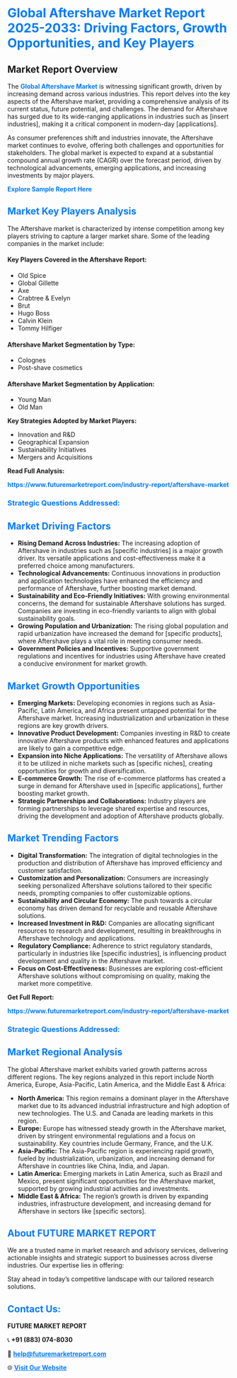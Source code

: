 <h1 style="color: #007BFF;">Global Aftershave Market Report 2025-2033: Driving Factors, Growth Opportunities, and Key Players</h1>

<section id="overview">
<h2>Market Report Overview</h2>
<p>The <a href="https://www.futuremarketreport.com/industry-report/aftershave-market" style="color: #007BFF; text-decoration: none;"><strong>Global Aftershave Market</strong></a> is witnessing significant growth, driven by increasing demand across various industries. This report delves into the key aspects of the Aftershave market, providing a comprehensive analysis of its current status, future potential, and challenges. The demand for Aftershave has surged due to its wide-ranging applications in industries such as [insert industries], making it a critical component in modern-day [applications].</p>
<p>As consumer preferences shift and industries innovate, the Aftershave market continues to evolve, offering both challenges and opportunities for stakeholders. The global market is expected to expand at a substantial compound annual growth rate (CAGR) over the forecast period, driven by technological advancements, emerging applications, and increasing investments by major players.</p>
</section>

<section id="overview">
<p><a href="https://www.futuremarketreport.com/request-sample/reportId=63109" style="color: #007BFF; text-decoration: none;"><strong>Explore Sample Report Here</strong></a></p>
</section>

<section id="key-players">
<h2 style="color: #007BFF;">Market Key Players Analysis</h2>
<p>The Aftershave market is characterized by intense competition among key players striving to capture a larger market share. Some of the leading companies in the market include:</p>
<h4>Key Players Covered in the Aftershave Report:</h4>
<ul><li>Old Spice</li><li>Global Gillette</li><li>Axe</li><li>Crabtree &amp; Evelyn</li><li>Brut</li><li>Hugo Boss</li><li>Calvin Klein</li><li>Tommy Hilfiger</li></ul>
<h4>Aftershave Market Segmentation by Type:</h4>
<ul><li>Colognes</li><li>Post-shave cosmetics</li></ul>

<h4>Aftershave Market Segmentation by Application:</h4>
<ul><li>Young Man</li><li>Old Man</li></ul>
<p><strong>Key Strategies Adopted by Market Players:</strong></p>
<ul>
<li>Innovation and R&D</li>
<li>Geographical Expansion</li>
<li>Sustainability Initiatives</li>
<li>Mergers and Acquisitions</li>
</ul>
</section>

<section>
<p><strong>Read Full Analysis: </strong></p><a href="https://www.futuremarketreport.com/industry-report/aftershave-market" style="color: #007BFF; text-decoration: none;"><strong>https://www.futuremarketreport.com/industry-report/aftershave-market</strong></a>
<h3 style="color: #007BFF;">Strategic Questions Addressed:</h3>
</section>

<section id="driving-factors">
<h2 style="color: #007BFF;">Market Driving Factors</h2>
<ul>
<li><strong>Rising Demand Across Industries:</strong> The increasing adoption of Aftershave in industries such as [specific industries] is a major growth driver. Its versatile applications and cost-effectiveness make it a preferred choice among manufacturers.</li>
<li><strong>Technological Advancements:</strong> Continuous innovations in production and application technologies have enhanced the efficiency and performance of Aftershave, further boosting market demand.</li>
<li><strong>Sustainability and Eco-Friendly Initiatives:</strong> With growing environmental concerns, the demand for sustainable Aftershave solutions has surged. Companies are investing in eco-friendly variants to align with global sustainability goals.</li>
<li><strong>Growing Population and Urbanization:</strong> The rising global population and rapid urbanization have increased the demand for [specific products], where Aftershave plays a vital role in meeting consumer needs.</li>
<li><strong>Government Policies and Incentives:</strong> Supportive government regulations and incentives for industries using Aftershave have created a conducive environment for market growth.</li>
</ul>
</section>

<section id="growth-opportunities">
<h2 style="color: #007BFF;">Market Growth Opportunities</h2>
<ul>
<li><strong>Emerging Markets:</strong> Developing economies in regions such as Asia-Pacific, Latin America, and Africa present untapped potential for the Aftershave market. Increasing industrialization and urbanization in these regions are key growth drivers.</li>
<li><strong>Innovative Product Development:</strong> Companies investing in R&D to create innovative Aftershave products with enhanced features and applications are likely to gain a competitive edge.</li>
<li><strong>Expansion into Niche Applications:</strong> The versatility of Aftershave allows it to be utilized in niche markets such as [specific niches], creating opportunities for growth and diversification.</li>
<li><strong>E-commerce Growth:</strong> The rise of e-commerce platforms has created a surge in demand for Aftershave used in [specific applications], further boosting market growth.</li>
<li><strong>Strategic Partnerships and Collaborations:</strong> Industry players are forming partnerships to leverage shared expertise and resources, driving the development and adoption of Aftershave products globally.</li>
</ul>
</section>

<section id="trending-factors">
<h2 style="color: #007BFF;">Market Trending Factors</h2>
<ul>
<li><strong>Digital Transformation:</strong> The integration of digital technologies in the production and distribution of Aftershave has improved efficiency and customer satisfaction.</li>
<li><strong>Customization and Personalization:</strong> Consumers are increasingly seeking personalized Aftershave solutions tailored to their specific needs, prompting companies to offer customizable options.</li>
<li><strong>Sustainability and Circular Economy:</strong> The push towards a circular economy has driven demand for recyclable and reusable Aftershave solutions.</li>
<li><strong>Increased Investment in R&D:</strong> Companies are allocating significant resources to research and development, resulting in breakthroughs in Aftershave technology and applications.</li>
<li><strong>Regulatory Compliance:</strong> Adherence to strict regulatory standards, particularly in industries like [specific industries], is influencing product development and quality in the Aftershave market.</li>
<li><strong>Focus on Cost-Effectiveness:</strong> Businesses are exploring cost-efficient Aftershave solutions without compromising on quality, making the market more competitive.</li>
</ul>
</section>

<section>
<p><strong>Get Full Report: </strong></p><a href="https://www.futuremarketreport.com/industry-report/aftershave-market" style="color: #007BFF; text-decoration: none;"><strong>https://www.futuremarketreport.com/industry-report/aftershave-market</strong></a>
<h3 style="color: #007BFF;">Strategic Questions Addressed:</h3>
</section>


<section id="regional-analysis">
<h2 style="color: #007BFF;">Market Regional Analysis</h2>
<p>The global Aftershave market exhibits varied growth patterns across different regions. The key regions analyzed in this report include North America, Europe, Asia-Pacific, Latin America, and the Middle East & Africa:</p>
<ul>
<li><strong>North America:</strong> This region remains a dominant player in the Aftershave market due to its advanced industrial infrastructure and high adoption of new technologies. The U.S. and Canada are leading markets in this region.</li>
<li><strong>Europe:</strong> Europe has witnessed steady growth in the Aftershave market, driven by stringent environmental regulations and a focus on sustainability. Key countries include Germany, France, and the U.K.</li>
<li><strong>Asia-Pacific:</strong> The Asia-Pacific region is experiencing rapid growth, fueled by industrialization, urbanization, and increasing demand for Aftershave in countries like China, India, and Japan.</li>
<li><strong>Latin America:</strong> Emerging markets in Latin America, such as Brazil and Mexico, present significant opportunities for the Aftershave market, supported by growing industrial activities and investments.</li>
<li><strong>Middle East & Africa:</strong> The region’s growth is driven by expanding industries, infrastructure development, and increasing demand for Aftershave in sectors like [specific sectors].</li>
</ul>
</section>

<footer>
<h2 style="color: #007BFF;">About FUTURE MARKET REPORT</h2>
<p>We are a trusted name in market research and advisory services, delivering actionable insights and strategic support to businesses across diverse industries. Our expertise lies in offering:</p>

<p>Stay ahead in today’s competitive landscape with our tailored research solutions.</p>

<h2 style="color: #007BFF;">Contact Us:</h2>
<p><strong>FUTURE MARKET REPORT</strong></p>
<p>📞 <strong>+91 (883) 074-8030</strong></p>
<p>📧 <strong><a href="mailto:help@futuremarketreport.com" style="color: #007BFF;">help@futuremarketreport.com</a></strong></p>
<p>🌐 <strong><a href="https://www.futuremarketreport.com/" style="color: #007BFF;">Visit Our Website</a></strong></p>
</footer>